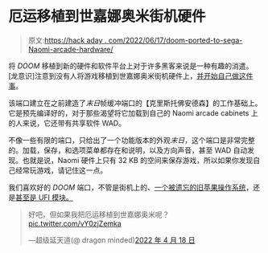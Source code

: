# 厄运移植到世嘉娜奥米街机硬件

> 原文:[https://hack aday . com/2022/06/17/doom-ported-to-sega-Naomi-arcade-hardware/](https://hackaday.com/2022/06/17/doom-ported-to-sega-naomi-arcade-hardware/)

将 *DOOM* 移植到新的硬件和软件平台上对于许多黑客来说是一种有趣的消遣。[龙意识]注意到没有人将游戏移植到世嘉娜奥米街机硬件上，[并开始自己做这件事](https://github.com/DragonMinded/naomidoom)。

该端口建立在之前建造了*末日*帧缓冲端口的【克里斯托佛安德森】的工作基础上。它是预先编译好的，对于那些渴望将它加载到自己的 Naomi arcade cabinets 上的人来说，它还带有共享软件 WAD。

不像一些有限的端口，只给出了一个功能版本的外观*末日*，这个端口是非常完整的。加载，保存，和选项菜单都存在和说明，以及方向声音，甚至 WAD 自动发现。也就是说，Naomi 硬件上只有 32 KB 的空间来保存游戏，所以如果你发现自己经常玩游戏，请记住这一点。

我们喜欢好的 *DOOM* 端口，不管是街机上的、[一个被遗忘的旧苹果操作系统](https://hackaday.com/2022/06/09/porting-doom-to-a-forgotten-apple-os/)，还是[甚至是 UFI 模块。](https://hackaday.com/2022/06/12/doom-in-your-bios-more-likely-than-you-think/)

> 好吧，但如果我把厄运移植到世嘉娜奥米呢？[pic.twitter.com/vY0zjZemka](https://t.co/vY0zjZemka)
> 
> —超级延天道(@ dragon minded)[2022 年 4 月 18 日](https://twitter.com/dragonminded/status/1515846432087056394?ref_src=twsrc%5Etfw)